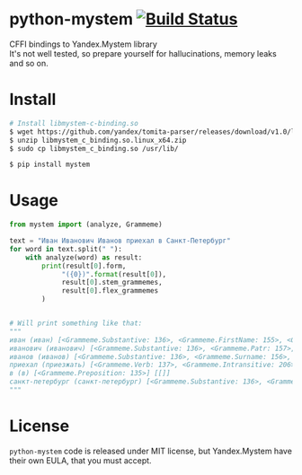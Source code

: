 # python-mystem [![Build Status](https://travis-ci.org/dveselov/python-mystem.svg?branch=master)](https://travis-ci.org/dveselov/python-mystem)
CFFI bindings to Yandex.Mystem library  
It's not well tested, so prepare yourself for hallucinations, memory leaks and so on.

# Install
```bash
# Install libmystem-c-binding.so
$ wget https://github.com/yandex/tomita-parser/releases/download/v1.0/libmystem_c_binding.so.linux_x64.zip
$ unzip libmystem_c_binding.so.linux_x64.zip
$ sudo cp libmystem_c_binding.so /usr/lib/
```
```bash
$ pip install mystem
```

# Usage
```python
from mystem import (analyze, Grammeme)

text = "Иван Иванович Иванов приехал в Санкт-Петербург"
for word in text.split(" "):
    with analyze(word) as result:
        print(result[0].form, 
             "({0})".format(result[0]),
             result[0].stem_grammemes, 
             result[0].flex_grammemes
        )


# Will print something like that:
"""
иван (иван) [<Grammeme.Substantive: 136>, <Grammeme.FirstName: 155>, <Grammeme.Masculine: 192>, <Grammeme.Animated: 201>] [[<Grammeme.Nominative: 165>, <Grammeme.Singular: 174>]]
иванович (иванович) [<Grammeme.Substantive: 136>, <Grammeme.Patr: 157>, <Grammeme.Masculine: 192>, <Grammeme.Animated: 201>] [[<Grammeme.Nominative: 165>, <Grammeme.Singular: 174>]]
иванов (иванов) [<Grammeme.Substantive: 136>, <Grammeme.Surname: 156>, <Grammeme.Masculine: 192>, <Grammeme.Animated: 201>] [[<Grammeme.Nominative: 165>, <Grammeme.Singular: 174>]]
приехал (приезжать) [<Grammeme.Verb: 137>, <Grammeme.Intransitive: 206>] [[<Grammeme.Past: 162>, <Grammeme.Singular: 174>, <Grammeme.Indicative: 179>, <Grammeme.Masculine: 192>, <Grammeme.Perfect: 195>]]
в (в) [<Grammeme.Preposition: 135>] [[]]
санкт-петербург (санкт-петербург) [<Grammeme.Substantive: 136>, <Grammeme.Geo: 158>, <Grammeme.Masculine: 192>, <Grammeme.Inanimated: 202>] [[<Grammeme.Accusative: 168>, <Grammeme.Singular: 174>], [<Grammeme.Nominative: 165>, <Grammeme.Singular: 174>]]
"""

```

# License
`python-mystem` code is released under MIT license, but Yandex.Mystem have their own EULA, that you must accept.
